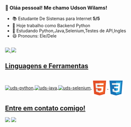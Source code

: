 ### 👋 Oláa pessoal! Me chamo Udson Wilams! 
- 📚 Estudante De Sistemas para Internet <b>5/5</b>
- 🔭 Hoje trabalho como Backend Python
- 🌱 Estudando Python,Java,Selenium,Testes de API,Ingles
- 😄 Pronouns: Ele/Dele
##
<div align="left">
  <a href="https://github.com/UdsonWillams">
  <img height="180em" src="https://github-readme-stats.vercel.app/api?username=udsonwillams&show_icons=true&theme=dracula&include_all_commits=true&count_private=true"/>
  <img height="180em" src="https://github-readme-stats.vercel.app/api/top-langs/?username=udsonwillams&layout=compact&langs_count=7&theme=dracula"/>
</div>
  
## Linguagens e Ferramentas
  
 <div style="display: inline_block"><br>
  <img align="center" alt="uds-python" height="50" width="50" src="https://cdn.jsdelivr.net/gh/devicons/devicon/icons/python/python-original-wordmark.svg">
  <img align="center" alt="uds-java" height="50" width="50" src="https://cdn.jsdelivr.net/gh/devicons/devicon/icons/java/java-original-wordmark.svg">
  <img align="center" alt="uds-selenium" height="50" width="50" src="https://cdn.jsdelivr.net/gh/devicons/devicon/icons/selenium/selenium-original.svg">
  <img align="center" alt="uds-HTML" height="50" width="50" src="https://raw.githubusercontent.com/devicons/devicon/master/icons/html5/html5-original.svg">
  <img align="center" alt="uds-CSS" height="50" width="50" src="https://raw.githubusercontent.com/devicons/devicon/master/icons/css3/css3-original.svg">
  </div>

  ## Entre em contato comigo!
  
 <div>
  <a href = "mailto:udson.willams@gmail.com"><img src="https://img.shields.io/badge/-Gmail-%23333?style=for-the-badge&logo=gmail&logoColor=white" target="_blank"></a>
  <a href="https://www.linkedin.com/in/udsonwillams" target="blank"><img src="https://img.shields.io/badge/-LinkedIn-%230077B5?style=for-the-badge&logo=linkedin&logoColor=white" target="_blank"></a> 
  </div>
 
